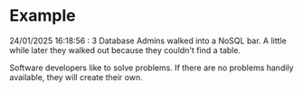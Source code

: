 # Example

<!-- replace-with-date starts -->
24/01/2025 16:18:56 : 3 Database Admins walked into a NoSQL bar. A little while later they walked out because they couldn't find a table.
<!-- replace-with-date ends -->

<!-- replace-with-joke starts -->
Software developers like to solve problems. If there are no problems handily available, they will create their own.
<!-- replace-with-joke ends -->